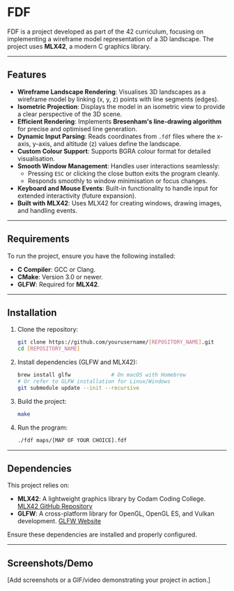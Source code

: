 # FDF

FDF is a project developed as part of the 42 curriculum, focusing on implementing a wireframe model representation of a 3D landscape. The project uses **MLX42**, a modern C graphics library.

---

## Features

- **Wireframe Landscape Rendering**: Visualises 3D landscapes as a wireframe model by linking (x, y, z) points with line segments (edges).  
- **Isometric Projection**: Displays the model in an isometric view to provide a clear perspective of the 3D scene.  
- **Efficient Rendering**: Implements **Bresenham's line-drawing algorithm** for precise and optimised line generation.  
- **Dynamic Input Parsing**: Reads coordinates from `.fdf` files where the x-axis, y-axis, and altitude (z) values define the landscape.  
- **Custom Colour Support**: Supports BGRA colour format for detailed visualisation.  
- **Smooth Window Management**: Handles user interactions seamlessly:
  - Pressing `ESC` or clicking the close button exits the program cleanly.  
  - Responds smoothly to window minimisation or focus changes.  
- **Keyboard and Mouse Events**: Built-in functionality to handle input for extended interactivity (future expansion).  
- **Built with MLX42**: Uses MLX42 for creating windows, drawing images, and handling events.  

---

## Requirements

To run the project, ensure you have the following installed:

- **C Compiler**: GCC or Clang.
- **CMake**: Version 3.0 or newer.
- **GLFW**: Required for **MLX42**.

---

## Installation

1. Clone the repository:
   ```bash
   git clone https://github.com/yourusername/[REPOSITORY_NAME].git
   cd [REPOSITORY_NAME]
   ```

2. Install dependencies (GLFW and MLX42):
   ```bash
   brew install glfw             # On macOS with Homebrew
   # Or refer to GLFW installation for Linux/Windows
   git submodule update --init --recursive
   ```

3. Build the project:
   ```bash
   make
   ```

4. Run the program:
   ```bash
   ./fdf maps/[MAP OF YOUR CHOICE].fdf
   ```

---

## Dependencies

This project relies on:

- **MLX42**: A lightweight graphics library by Codam Coding College. [MLX42 GitHub Repository](https://github.com/codam-coding-college/MLX42)
- **GLFW**: A cross-platform library for OpenGL, OpenGL ES, and Vulkan development. [GLFW Website](https://www.glfw.org/)

Ensure these dependencies are installed and properly configured.

---

## Screenshots/Demo

[Add screenshots or a GIF/video demonstrating your project in action.]
